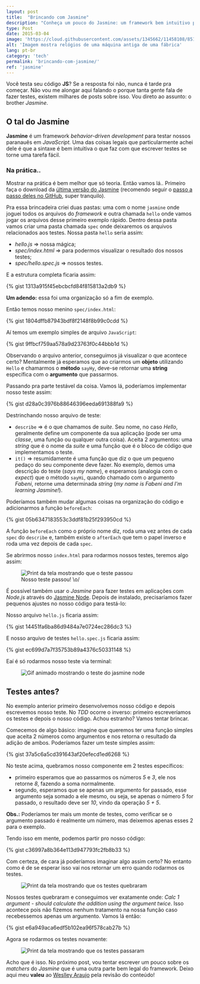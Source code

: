 ```yaml
---
layout: post
title:  "Brincando com Jasmine"
description: "Conheça um pouco do Jasmine: um framework bem intuitivo para testes em JavaScript."
type: Post
date: 2015-03-04
image: 'https://cloud.githubusercontent.com/assets/1345662/11458108/85179d3e-96a0-11e5-8382-0487118ad9f6.jpg'
alt: 'Imagem mostra relógios de uma máquina antiga de uma fábrica'
lang: pt-br
category: 'tech'
permalink: 'brincando-com-jasmine/'
ref: 'jasmine'
---
```


Você testa seu código **JS**?  Se a resposta foi não, nunca é tarde pra começar. Não vou me alongar aqui falando o porque tanta gente fala de fazer testes, existem milhares de posts sobre isso. Vou direto ao assunto: o brother *Jasmine*.

## O tal do **Jasmine**

**Jasmine** é um framework *behavior-driven development* para testar nossos paranauês em *JavaScript.* Uma das coisas legais que particularmente achei dele é que a sintaxe é bem intuitiva o que faz com que escrever testes se torne uma tarefa fácil.

### Na prática..

Mostrar na prática é bem melhor que só teoria. Então vamos lá.. Primeiro faça o download da [última versão do Jasmine](https://github.com/jasmine/jasmine/releases) (recomendo seguir o [passo a passo deles no GitHub](https://github.com/jasmine/jasmine#installation), super tranquilo).

Pra essa brincadeira criei duas pastas: uma com o nome `jasmine` onde joguei todos os arquivos do *framework* e outra chamada `hello` onde vamos jogar os arquivos desse primeiro exemplo rápido. Dentro dessa pasta vamos criar uma pasta chamada `spec` onde deixaremos os arquivos relacionados aos testes. Nossa pasta `hello` seria assim:

* *hello.js* => nossa mágica;
* *spec/index.html* => para podermos visualizar o resultado dos nossos testes;
* *spec/hello.spec.js* => nossos testes.

E a estrutura completa ficaria assim:

{% gist 1313a915f45ebcbcfd84f815813a2db9 %}

**Um adendo:** essa foi uma organização só a fim de exemplo.

Então temos nosso menino `spec/index.html`:

{% gist 1804dffb87943bdf8f2148f8b99c0cdd %} 

Aí temos um exemplo simples de arquivo `JavaScript`:

{% gist 9ffbcf759aa578a9d23763f0c44bbb1d %}

Observando o arquivo anterior, conseguimos já visualizar o que acontece certo? Mentalmente já esperamos que ao criarmos um **objeto** utilizando `Hello` e chamarmos o **método** `sayHy`, deve-se retornar uma **string** específica com o **argumento** que passarmos.

Passando pra parte testável da coisa. Vamos lá, poderíamos implementar nosso teste assim:

{% gist d28a0c3976b88646396eeda691388fa9 %}

Destrinchando nosso arquivo de teste:

* `describe` => é o que chamamos de *suite*. Seu nome, no caso *Hello*, geralmente define um componente da sua aplicação (pode ser uma *classe*, uma função ou qualquer outra coisa). Aceita 2 argumentos: uma *string* que é o nome da *suite* e uma função que é o bloco de código que implementamos o teste.
* `it()` => resumidamente é uma função que diz o que um pequeno pedaço do seu componente deve fazer. No exemplo, demos uma descrição do teste (*says my name*), e esperamos (analogia com o *expect*) que o método `sayHi`, quando chamado com o argumento *Fabeni*, retorne uma determinada *string* (*my name is Fabeni and I'm learning Jasmine!*).

Poderíamos também mudar algumas coisas na organização do código e adicionarmos a função `beforeEach`:

{% gist 05b6347183553c3ddf81b25f293950cd %}

A função `beforeEach` como o próprio nome diz, roda uma vez antes de cada `spec` do `describe` e, também existe o `afterEach` que tem o papel inverso e roda uma vez depois de cada `spec`.

Se abrirmos nosso `index.html` para rodarmos nossos testes, teremos algo assim:

<figure class="loading">
    <img src="https://cloud.githubusercontent.com/assets/1345662/11458112/851b776a-96a0-11e5-9702-2a887ca36753.png" alt="Print da tela mostrando que o teste passou">
    <figcaption>Nosso teste passou! \o/</figcaption>
</figure>

É possível também usar o *Jasmine* para fazer testes em aplicações com *Node.js* através do [Jasmine Node](https://github.com/mhevery/jasmine-node). Depois de instalado, precisaríamos fazer pequenos ajustes no nosso código para testá-lo:

Nosso arquivo `hello.js` ficaria assim:

{% gist 14451fa6ba86d9484a7e0724ec286dc3 %}

E nosso arquivo de testes `hello.spec.js` ficaria assim:

{% gist ec699d7a7f35753b89a4376c50331148 %}

Eaí é só rodarmos nosso teste via terminal:

<figure class="loading">
  <img src="https://cloud.githubusercontent.com/assets/1345662/11458110/85197528-96a0-11e5-97a2-c6dfed6589d2.gif" alt="Gif animado mostrando o teste do jasmine node">
</figure>

## Testes antes?

No exemplo anterior primeiro desenvolvemos nosso código e depois escrevemos nosso teste. No *TDD* ocorre o inverso: primeiro escreveríamos os testes e depois o nosso código. Achou estranho? Vamos tentar brincar.

Comecemos de algo básico: imagine que queremos ter uma função simples que aceita 2 números como argumentos e nos retorna o resultado da adição de ambos. Poderíamos fazer um teste simples assim:

{% gist 37a5c6a5cd391643af20efecd1ed6268 %}

No teste acima, quebramos nosso componente em 2 testes específicos:

* primeiro esperamos que ao passarmos os números *5* e *3*, ele nos retorne *8*, fazendo a soma normalmente.
* segundo, esperamos que se apenas um argumento for passado, esse argumento seja somado a ele mesmo, ou seja, se apenas o número *5* for passado, o resultado deve ser *10*, vindo da operação *5 + 5*.

**Obs.:** Poderíamos ter mais um monte de testes, como verificar se o argumento passado é realmente um número, mas deixemos apenas esses 2 para o exemplo.

Tendo isso em mente, podemos partir pro nosso código:

{% gist c36997a8b364e113d947793fc2fb8b33 %}

Com certeza, de cara já poderíamos imaginar algo assim certo? No entanto como é de se esperar isso vai nos retornar um erro quando rodarmos os testes.

<figure class="loading">
  <img src="https://cloud.githubusercontent.com/assets/1345662/11458111/851a90d4-96a0-11e5-919b-322f79dcc44c.png" alt="Print da tela mostrando que os testes quebraram">
</figure>

Nossos testes quebraram e conseguimos ver exatamente onde: *Calc 1 argument - should calculate the addition using the argument twice*. Isso acontece pois não fizemos nenhum tratamento na nossa função caso recebessemos apenas um argumento. Vamos lá então:

{% gist e6a949aca6edf5b102ea96f578cab27b %}

Agora se rodarmos os testes novamente:

<figure class="loading">
  <img src="https://cloud.githubusercontent.com/assets/1345662/11458109/8519037c-96a0-11e5-8e85-2c36af470449.png" alt="Print da tela mostrando que os testes passaram">
</figure>

Acho que é isso. No próximo post, vou tentar escrever um pouco sobre os *matchers* do *Jasmine* que é uma outra parte bem legal do framework. Deixo aqui meu **valeu** ao [Weslley Araujo](https://twitter.com/_weslleyaraujo) pela revisão do conteúdo!
